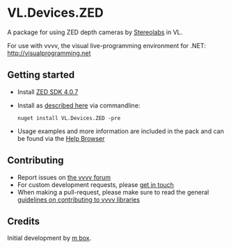 # VL.Devices.ZED
A package for using ZED depth cameras by [Stereolabs](https://www.stereolabs.com/) in VL.

For use with vvvv, the visual live-programming environment for .NET: http://visualprogramming.net

## Getting started
- Install [ZED SDK 4.0.7](https://www.stereolabs.com/developers/release/)
- Install as [described here](https://thegraybook.vvvv.org/reference/hde/managing-nugets.html) via commandline:

    `nuget install VL.Devices.ZED -pre`

- Usage examples and more information are included in the pack and can be found via the [Help Browser](https://thegraybook.vvvv.org/reference/hde/findinghelp.html)

## Contributing
- Report issues on [the vvvv forum](https://discourse.vvvv.org/c/vvvv-gamma/28)
- For custom development requests, please [get in touch](mailto:devvvvs@vvvv.org)
- When making a pull-request, please make sure to read the general [guidelines on contributing to vvvv libraries](https://thegraybook.vvvv.org/reference/extending/contributing.html)

## Credits
Initial development by [m box](https://github.com/m-box-de).

